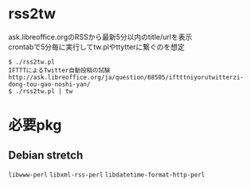 # rss2tw

ask.libreoffice.orgのRSSから最新5分以内のtitle/urlを表示  
crontabで5分毎に実行してtw.plやttytterに繋ぐのを想定

```
$ ./rss2tw.pl
IFTTTによるTwitter自動投稿の試験 http://ask.libreoffice.org/ja/question/68505/iftttniyorutwitterzi-dong-tou-gao-noshi-yan/
$ ./rss2tw.pl | tw
```

# 必要pkg

## Debian stretch

`libwww-perl`
`libxml-rss-perl`
`libdatetime-format-http-perl`
